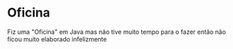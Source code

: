 # Oficina
Fiz uma "Oficina" em Java mas não tive muito tempo para o fazer então não ficou muito elaborado infelizmente
